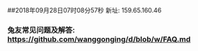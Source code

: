 ##2018年09月28日07时08分57秒 新址: 159.65.160.46
### 兔友常见问题及解答: https://github.com/wanggonging/d/blob/w/FAQ.md
